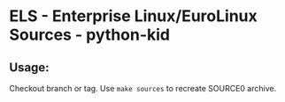 # ELS - Enterprise Linux/EuroLinux Sources - python-kid
 
## Usage:
  Checkout branch or tag. Use `make sources` to recreate  SOURCE0 archive.
